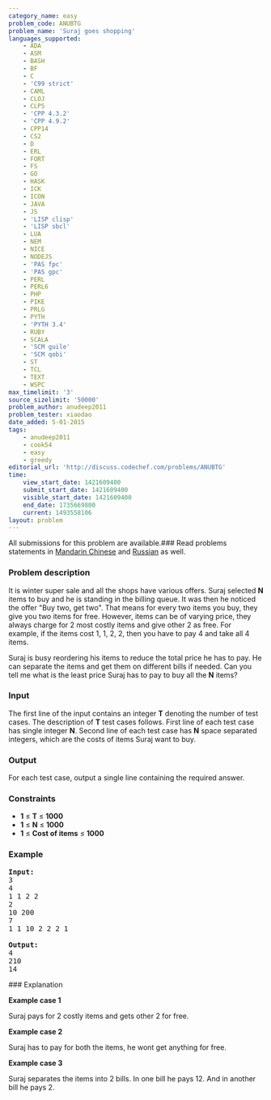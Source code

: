 ```yaml
---
category_name: easy
problem_code: ANUBTG
problem_name: 'Suraj goes shopping'
languages_supported:
    - ADA
    - ASM
    - BASH
    - BF
    - C
    - 'C99 strict'
    - CAML
    - CLOJ
    - CLPS
    - 'CPP 4.3.2'
    - 'CPP 4.9.2'
    - CPP14
    - CS2
    - D
    - ERL
    - FORT
    - FS
    - GO
    - HASK
    - ICK
    - ICON
    - JAVA
    - JS
    - 'LISP clisp'
    - 'LISP sbcl'
    - LUA
    - NEM
    - NICE
    - NODEJS
    - 'PAS fpc'
    - 'PAS gpc'
    - PERL
    - PERL6
    - PHP
    - PIKE
    - PRLG
    - PYTH
    - 'PYTH 3.4'
    - RUBY
    - SCALA
    - 'SCM guile'
    - 'SCM qobi'
    - ST
    - TCL
    - TEXT
    - WSPC
max_timelimit: '3'
source_sizelimit: '50000'
problem_author: anudeep2011
problem_tester: xiaodao
date_added: 5-01-2015
tags:
    - anudeep2011
    - cook54
    - easy
    - greedy
editorial_url: 'http://discuss.codechef.com/problems/ANUBTG'
time:
    view_start_date: 1421609400
    submit_start_date: 1421609400
    visible_start_date: 1421609400
    end_date: 1735669800
    current: 1493558106
layout: problem
---
```

All submissions for this problem are available.###  Read problems statements in [Mandarin Chinese](http://www.codechef.com/download/translated/COOK54/mandarin/ANUBTG.pdf) and [Russian](http://www.codechef.com/download/translated/COOK54/russian/ANUBTG.pdf) as well.

### Problem description

It is winter super sale and all the shops have various offers. Suraj selected **N** items to buy and he is standing in the billing queue. It was then he noticed the offer "Buy two, get two". That means for every two items you buy, they give you two items for free. However, items can be of varying price, they always charge for 2 most costly items and give other 2 as free. For example, if the items cost 1, 1, 2, 2, then you have to pay 4 and take all 4 items.

Suraj is busy reordering his items to reduce the total price he has to pay. He can separate the items and get them on different bills if needed. Can you tell me what is the least price Suraj has to pay to buy all the **N** items?

### Input

The first line of the input contains an integer **T** denoting the number of test cases. The description of **T** test cases follows. First line of each test case has single integer **N**. Second line of each test case has **N** space separated integers, which are the costs of items Suraj want to buy.

### Output

For each test case, output a single line containing the required answer.

### Constraints

- **1** ≤ **T** ≤ **1000**
- **1** ≤ **N** ≤ **1000**
- **1** ≤ **Cost of items** ≤ **1000**

### Example

<pre><b>Input:</b>
3
4
1 1 2 2
2
10 200
7
1 1 10 2 2 2 1

<b>Output:</b>
4
210
14
</pre>### Explanation

**Example case 1**

Suraj pays for 2 costly items and gets other 2 for free.

**Example case 2**

Suraj has to pay for both the items, he wont get anything for free.

**Example case 3**

Suraj separates the items into 2 bills. In one bill he pays 12. And in another bill he pays 2.
